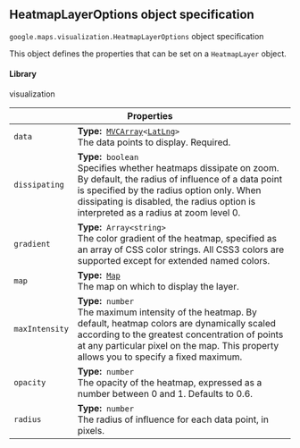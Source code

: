 <h2 id="HeatmapLayerOptions"> HeatmapLayerOptions object specification </h2><p>
<code><span itemprop="path">google.maps.visualization</span>.<span itemprop="name">HeatmapLayerOptions</span></code>
object specification
</p><p>This object defines the properties that can be set on a <code>HeatmapLayer</code> object.</p><h4>Library</h4><p>visualization</p><div class="devsite-table-wrapper"><table class="properties responsive" summary="interface HeatmapLayerOptions - Properties">
<thead>
<tr><th colspan="2">Properties</th>
</tr></thead>
<tbody>
<tr>
<td><code><span>data</span></code></td>
<td><div><strong>Type:</strong>&nbsp; <code><a href="https://github.com/amenadiel/google-maps-documentation/blob/master/docs/MVCArray.md">MVCArray</a>&lt;<a href="https://github.com/amenadiel/google-maps-documentation/blob/master/docs/LatLng.md">LatLng</a>&gt;</code></div>
<div class="desc">The data points to display. Required.</div></td>
</tr>
<tr>
<td><code><span>dissipating</span></code></td>
<td><div><strong>Type:</strong>&nbsp; <code>boolean</code></div>
<div class="desc">Specifies whether heatmaps dissipate on zoom. By default, the radius of influence of a data point is specified by the radius option only. When dissipating is disabled, the radius option is interpreted as a radius at zoom level 0.</div></td>
</tr>
<tr>
<td><code><span>gradient</span></code></td>
<td><div><strong>Type:</strong>&nbsp; <code>Array&lt;string&gt;</code></div>
<div class="desc">The color gradient of the heatmap, specified as an array of CSS color strings. All CSS3 colors are supported except for extended named colors.</div></td>
</tr>
<tr>
<td><code><span>map</span></code></td>
<td><div><strong>Type:</strong>&nbsp; <code><a href="https://github.com/amenadiel/google-maps-documentation/blob/master/docs/Map.md">Map</a></code></div>
<div class="desc">The map on which to display the layer.</div></td>
</tr>
<tr>
<td><code><span>maxIntensity</span></code></td>
<td><div><strong>Type:</strong>&nbsp; <code>number</code></div>
<div class="desc">The maximum intensity of the heatmap. By default, heatmap colors are dynamically scaled according to the greatest concentration of points at any particular pixel on the map. This property allows you to specify a fixed maximum.</div></td>
</tr>
<tr>
<td><code><span>opacity</span></code></td>
<td><div><strong>Type:</strong>&nbsp; <code>number</code></div>
<div class="desc">The opacity of the heatmap, expressed as a number between 0 and 1. Defaults to 0.6.</div></td>
</tr>
<tr>
<td><code><span>radius</span></code></td>
<td><div><strong>Type:</strong>&nbsp; <code>number</code></div>
<div class="desc">The radius of influence for each data point, in pixels.</div></td>
</tr>
</tbody>
</table></div>